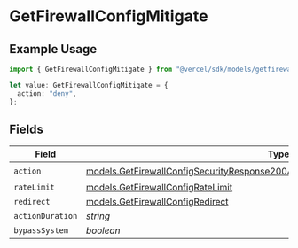 # GetFirewallConfigMitigate

## Example Usage

```typescript
import { GetFirewallConfigMitigate } from "@vercel/sdk/models/getfirewallconfigop.js";

let value: GetFirewallConfigMitigate = {
  action: "deny",
};
```

## Fields

| Field                                                                                                                                                                        | Type                                                                                                                                                                         | Required                                                                                                                                                                     | Description                                                                                                                                                                  |
| ---------------------------------------------------------------------------------------------------------------------------------------------------------------------------- | ---------------------------------------------------------------------------------------------------------------------------------------------------------------------------- | ---------------------------------------------------------------------------------------------------------------------------------------------------------------------------- | ---------------------------------------------------------------------------------------------------------------------------------------------------------------------------- |
| `action`                                                                                                                                                                     | [models.GetFirewallConfigSecurityResponse200ApplicationJSONResponseBodyRulesAction](../models/getfirewallconfigsecurityresponse200applicationjsonresponsebodyrulesaction.md) | :heavy_check_mark:                                                                                                                                                           | N/A                                                                                                                                                                          |
| `rateLimit`                                                                                                                                                                  | [models.GetFirewallConfigRateLimit](../models/getfirewallconfigratelimit.md)                                                                                                 | :heavy_minus_sign:                                                                                                                                                           | N/A                                                                                                                                                                          |
| `redirect`                                                                                                                                                                   | [models.GetFirewallConfigRedirect](../models/getfirewallconfigredirect.md)                                                                                                   | :heavy_minus_sign:                                                                                                                                                           | N/A                                                                                                                                                                          |
| `actionDuration`                                                                                                                                                             | *string*                                                                                                                                                                     | :heavy_minus_sign:                                                                                                                                                           | N/A                                                                                                                                                                          |
| `bypassSystem`                                                                                                                                                               | *boolean*                                                                                                                                                                    | :heavy_minus_sign:                                                                                                                                                           | N/A                                                                                                                                                                          |